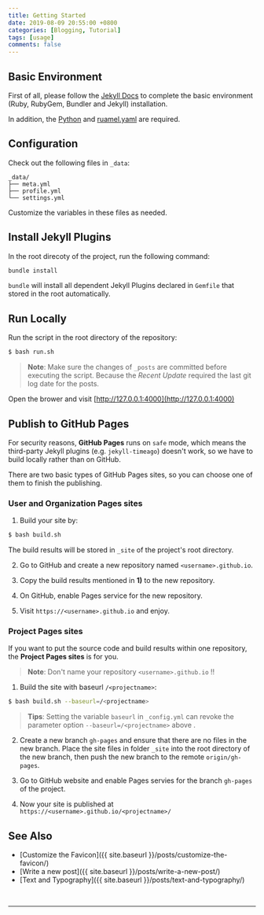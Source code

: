 ```yaml
---
title: Getting Started
date: 2019-08-09 20:55:00 +0800
categories: [Blogging, Tutorial]
tags: [usage]
comments: false
---
```



## Basic Environment

First of all, please follow the [Jekyll Docs](https://jekyllrb.com/docs/installation/)  to complete the basic environment (Ruby, RubyGem, Bundler and Jekyll)  installation.

In addition, the [Python](https://www.python.org/downloads/) and [ruamel.yaml](https://pypi.org/project/ruamel.yaml/) are required.

## Configuration

Check out the following files in `_data`:

```
_data/
├── meta.yml
├── profile.yml
└── settings.yml
```

Customize the variables in these files as needed.

## Install Jekyll Plugins

In the root direcoty of the project, run the following command:

```bash
bundle install
```

`bundle` will install all dependent Jekyll Plugins declared in `Gemfile` that stored in the root automatically.

##  Run Locally

Run the script in the root directory of the repository:

```bash
$ bash run.sh
```

>**Note**: Make sure the changes of `_posts` are committed before executing the script. Because the *Recent Update* required the last git log date for the posts.

Open the brower and visit [http://127.0.0.1:4000](http://127.0.0.1:4000) 

##  Publish to GitHub Pages

For security reasons, **GitHub Pages** runs on `safe` mode, which means the third-party Jekyll plugins (e.g. `jekyll-timeago`)  doesn't work, so we have to build locally rather than on GitHub.

There are two basic types of GitHub Pages sites, so you can choose one of them to finish the publishing.

###  User and Organization Pages sites

1) Build your site by:

```bash
$ bash build.sh
```

The build results will be stored in `_site` of the project's root directory.

2) Go to GitHub and create a new repository named `<username>.github.io`.

3) Copy the build results mentioned in **1)** to the new repository.

4) On GitHub, enable Pages service for the new repository.

5) Visit `https://<username>.github.io` and enjoy.

###  Project Pages sites

If you want to put the source code and build results within one repository, the **Project Pages sites** is for you.

> **Note**: Don't name your repository `<username>.github.io` !!

1) Build the site with baseurl `/<projectname>`:

```bash
$ bash build.sh --baseurl=/<projectname>
```

> **Tips**: Setting the variable `baseurl` in `_config.yml` can revoke the parameter option `--baseurl=/<projectname>` above .

2) Create a new branch `gh-pages` and ensure that there are no files in the new branch. Place the site files in folder `_site` into the root directory of the new branch, then push the new branch to the remote `origin/gh-pages`.

3) Go to GitHub website and enable Pages servies for the branch `gh-pages`
of the project.

4) Now your site is published at `https://<username>.github.io/<projectname>/`

## See Also

* [Customize the Favicon]({{ site.baseurl }}/posts/customize-the-favicon/)
* [Write a new post]({{ site.baseurl }}/posts/write-a-new-post/)
* [Text and Typography]({{ site.baseurl }}/posts/text-and-typography/)

<br>

****

[^pages]: [The Categories and Tags Pages for the posts]({{ site.baseurl }}/posts/write-a-new-post/#categories-and-tags) .
[^lastmod]: [Posts' last modified date]({{ site.baseurl }}/posts/write-a-new-post/#last-modified-date) .

